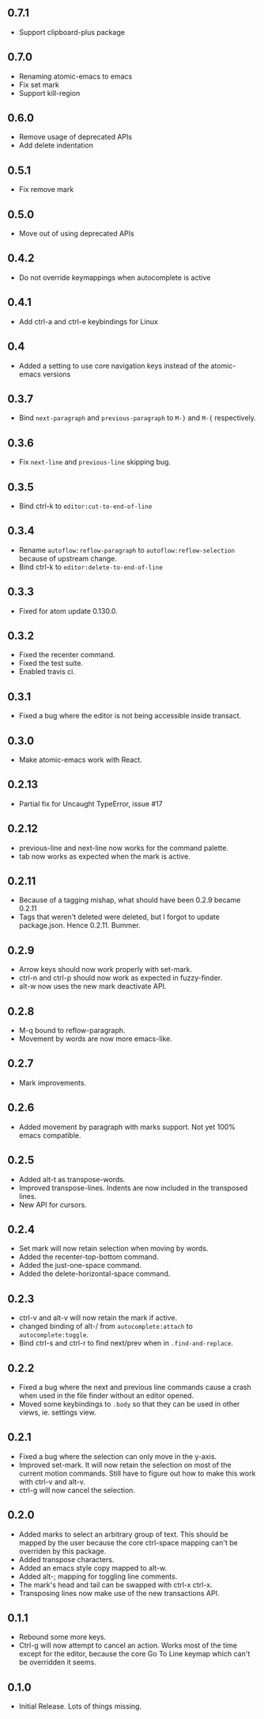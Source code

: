 ## 0.7.1
 * Support clipboard-plus package

## 0.7.0
* Renaming atomic-emacs to emacs
* Fix set mark
* Support kill-region

## 0.6.0
* Remove usage of deprecated APIs
* Add delete indentation

## 0.5.1
* Fix remove mark

## 0.5.0
* Move out of using deprecated APIs

## 0.4.2
* Do not override keymappings when autocomplete is active

## 0.4.1
* Add ctrl-a and ctrl-e keybindings for Linux

## 0.4
* Added a setting to use core navigation keys instead of the atomic-emacs versions

## 0.3.7
* Bind `next-paragraph` and `previous-paragraph` to `M-}` and `M-{` respectively.

## 0.3.6
* Fix `next-line` and `previous-line` skipping bug.

## 0.3.5
* Bind ctrl-k to `editor:cut-to-end-of-line`

## 0.3.4
* Rename `autoflow:reflow-paragraph` to `autoflow:reflow-selection` because of upstream change.
* Bind ctrl-k to `editor:delete-to-end-of-line`

## 0.3.3
* Fixed for atom update 0.130.0.

## 0.3.2
* Fixed the recenter command.
* Fixed the test suite.
* Enabled travis ci.

## 0.3.1
* Fixed a bug where the editor is not being accessible inside transact.

## 0.3.0
* Make atomic-emacs work with React.

## 0.2.13
* Partial fix for Uncaught TypeError, issue #17

## 0.2.12
* previous-line and next-line now works for the command palette.
* tab now works as expected when the mark is active.

## 0.2.11
* Because of a tagging mishap, what should have been 0.2.9 became 0.2.11
* Tags that weren't deleted were deleted, but I forgot to update package.json. Hence 0.2.11. Bummer.

## 0.2.9
* Arrow keys should now work properly with set-mark.
* ctrl-n and ctrl-p should now work as expected in fuzzy-finder.
* alt-w now uses the new mark deactivate API.

## 0.2.8
* M-q bound to reflow-paragraph.
* Movement by words are now more emacs-like.

## 0.2.7
* Mark improvements.

## 0.2.6
* Added movement by paragraph with marks support. Not yet 100% emacs compatible.

## 0.2.5
* Added alt-t as transpose-words.
* Improved transpose-lines. Indents are now included in the transposed lines.
* New API for cursors.

## 0.2.4
* Set mark will now retain selection when moving by words.
* Added the recenter-top-bottom command.
* Added the just-one-space command.
* Added the delete-horizontal-space command.

## 0.2.3
* ctrl-v and alt-v will now retain the mark if active.
* changed binding of alt-/ from `autocomplete:attach` to `autocomplete:toggle`.
* Bind ctrl-s and ctrl-r to find next/prev when in `.find-and-replace`.

## 0.2.2
* Fixed a bug where the next and previous line commands cause a crash when used in the file finder without an editor opened.
* Moved some keybindings to `.body` so that they can be used in other views, ie. settings view.

## 0.2.1

* Fixed a bug where the selection can only move in the y-axis.
* Improved set-mark. It will now retain the selection on most of the current motion commands. Still have to figure out how to make this work with ctrl-v and alt-v.
* ctrl-g will now cancel the selection.

## 0.2.0

* Added marks to select an arbitrary group of text. This should be mapped by the user because the core ctrl-space mapping can't be overriden by this package.
* Added transpose characters.
* Added an emacs style copy mapped to alt-w.
* Added alt-; mapping for toggling line comments.
* The mark's head and tail can be swapped with ctrl-x ctrl-x.
* Transposing lines now make use of the new transactions API.

## 0.1.1

* Rebound some more keys.
* Ctrl-g will now attempt to cancel an action. Works most of the time except for the editor, because the core Go To Line keymap which can't be overridden it seems.

## 0.1.0

* Initial Release. Lots of things missing.
